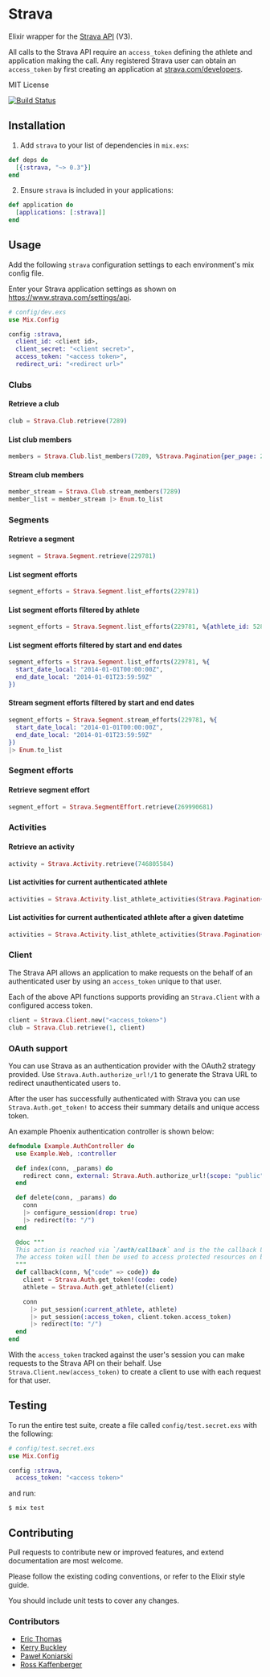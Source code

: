 # Strava

Elixir wrapper for the [Strava API](https://strava.github.io/api/) (V3).

All calls to the Strava API require an `access_token` defining the athlete and application making the call. Any registered Strava user can obtain an `access_token` by first creating an application at [strava.com/developers](http://www.strava.com/developers).

MIT License

[![Build Status](https://travis-ci.org/slashdotdash/strava.svg?branch=master)](https://travis-ci.org/slashdotdash/strava)

## Installation

  1. Add `strava` to your list of dependencies in `mix.exs`:

  ```elixir
  def deps do
    [{:strava, "~> 0.3"}]
  end
  ```

  2. Ensure `strava` is included in your applications:

  ```elixir
  def application do
    [applications: [:strava]]
  end
  ```

## Usage

Add the following `strava` configuration settings to each environment's mix config file.

Enter your Strava application settings as shown on https://www.strava.com/settings/api.

```elixir
# config/dev.exs
use Mix.Config

config :strava,
  client_id: <client id>,
  client_secret: "<client secret>",
  access_token: "<access token>",
  redirect_uri: "<redirect url>"
```

### Clubs

#### Retrieve a club

```elixir
club = Strava.Club.retrieve(7289)
```

#### List club members

```elixir
members = Strava.Club.list_members(7289, %Strava.Pagination{per_page: 20, page: 1})
```

#### Stream club members

```elixir
member_stream = Strava.Club.stream_members(7289)
member_list = member_stream |> Enum.to_list
```

### Segments

#### Retrieve a segment

```elixir
segment = Strava.Segment.retrieve(229781)
```

#### List segment efforts

```elixir
segment_efforts = Strava.Segment.list_efforts(229781)
```

#### List segment efforts filtered by athlete

```elixir
segment_efforts = Strava.Segment.list_efforts(229781, %{athlete_id: 5287})
```

#### List segment efforts filtered by start and end dates

```elixir
segment_efforts = Strava.Segment.list_efforts(229781, %{
  start_date_local: "2014-01-01T00:00:00Z",
  end_date_local: "2014-01-01T23:59:59Z"
})
```

#### Stream segment efforts filtered by start and end dates

```elixir
segment_efforts = Strava.Segment.stream_efforts(229781, %{
  start_date_local: "2014-01-01T00:00:00Z",
  end_date_local: "2014-01-01T23:59:59Z"
})
|> Enum.to_list
```

### Segment efforts

#### Retrieve segment effort

```elixir
segment_effort = Strava.SegmentEffort.retrieve(269990681)
```

### Activities

#### Retrieve an activity

```elixir
activity = Strava.Activity.retrieve(746805584)
```

#### List activities for current authenticated athlete

```elixir
activities = Strava.Activity.list_athlete_activities(Strava.Pagination{per_page: 50, page: 1})
```

#### List activities for current authenticated athlete after a given datetime

```elixir
activities = Strava.Activity.list_athlete_activities(Strava.Pagination{per_page: 50, page: 1}. %{after: "2017-04-20T00:00:12Z"})
```

### Client

The Strava API allows an application to make requests on the  behalf of an authenticated user by using an `access_token` unique to that user.

Each of the above API functions supports providing an `Strava.Client` with a configured access token.

```elixir
client = Strava.Client.new("<access_token>")
club = Strava.Club.retrieve(1, client)
```

### OAuth support

You can use Strava as an authentication provider with the OAuth2 strategy provided. Use `Strava.Auth.authorize_url!/1` to generate the Strava URL to redirect unauthenticated users to.

After the user has successfully authenticated with Strava you can use `Strava.Auth.get_token!` to access their summary details and unique access token.

An example Phoenix authentication controller is shown below:

```elixir
defmodule Example.AuthController do
  use Example.Web, :controller

  def index(conn, _params) do
    redirect conn, external: Strava.Auth.authorize_url!(scope: "public")
  end

  def delete(conn, _params) do
    conn
    |> configure_session(drop: true)
    |> redirect(to: "/")
  end

  @doc """
  This action is reached via `/auth/callback` and is the the callback URL that Strava will redirect the user back to with a `code` that will be used to request an access token.
  The access token will then be used to access protected resources on behalf of the user.
  """
  def callback(conn, %{"code" => code}) do
    client = Strava.Auth.get_token!(code: code)
    athlete = Strava.Auth.get_athlete!(client)

    conn
      |> put_session(:current_athlete, athlete)
      |> put_session(:access_token, client.token.access_token)
      |> redirect(to: "/")
  end
end
```

With the `access_token` tracked against the user's session you can make requests to the Strava API on their behalf. Use `Strava.Client.new(access_token)` to create a client to use with each request for that user.

## Testing

To run the entire test suite, create a file called `config/test.secret.exs` with the following:

```elixir
# config/test.secret.exs
use Mix.Config

config :strava,
  access_token: "<access token>"
```

and run:

```
$ mix test
```

## Contributing

Pull requests to contribute new or improved features, and extend documentation are most welcome.

Please follow the existing coding conventions, or refer to the Elixir style guide.

You should include unit tests to cover any changes.

### Contributors

- [Eric Thomas](https://github.com/et)
- [Kerry Buckley](https://github.com/kerryb)
- [Paweł Koniarski](https://github.com/lewapkon)
- [Ross Kaffenberger](https://github.com/rossta)
